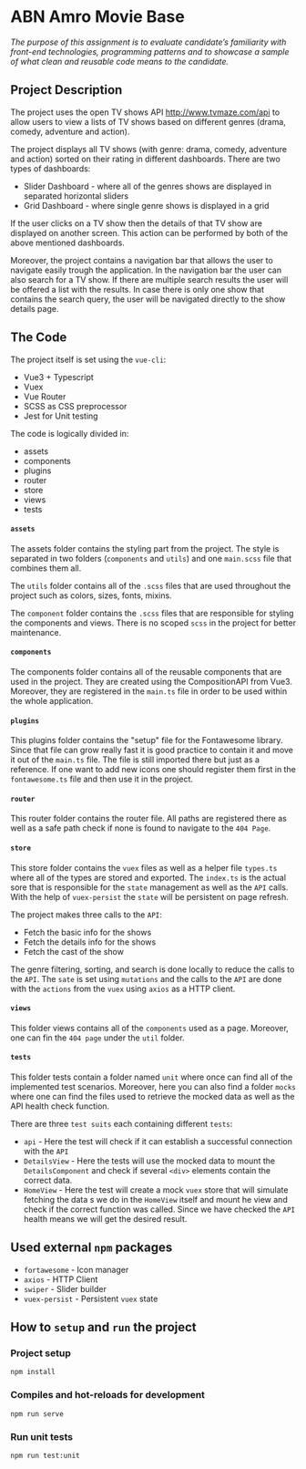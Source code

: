 # ABN Amro Movie Base

_The purpose of this assignment is to evaluate candidate’s familiarity with front-end technologies, programming patterns and to showcase a sample of what clean and reusable code means to the candidate._

## Project Description

The project uses the open TV shows API http://www.tvmaze.com/api to allow users to view a lists of TV shows based on different genres (drama, comedy, adventure and action).

The project displays all TV shows (with genre: drama, comedy, adventure and action) sorted on their rating in different dashboards. There are two types of dashboards:

- Slider Dashboard - where all of the genres shows are displayed in separated horizontal sliders
- Grid Dashboard - where single genre shows is displayed in a grid

If the user clicks on a TV show then the details of that TV show are displayed on another screen. This action can be performed by both of the above mentioned dashboards.

Moreover, the project contains a navigation bar that allows the user to navigate easily trough the application. In the navigation bar the user can also search for a TV show. If there are multiple search results the user will be offered a list with the results. In case there is only one show that contains the search query, the user will be navigated directly to the show details page.

## The Code

The project itself is set using the `vue-cli`:

- Vue3 + Typescript
- Vuex
- Vue Router
- SCSS as CSS preprocessor
- Jest for Unit testing

The code is logically divided in:

- assets
- components
- plugins
- router
- store
- views
- tests

#### `assets`

The assets folder contains the styling part from the project. The style is separated in two folders (`components` and `utils`) and one `main.scss` file that combines them all.

The `utils` folder contains all of the `.scss` files that are used throughout the project such as colors, sizes, fonts, mixins.

The `component` folder contains the `.scss` files that are responsible for styling the components and views. There is no scoped `scss` in the project for better maintenance.

#### `components`

The components folder contains all of the reusable components that are used in the project. They are created using the CompositionAPI from Vue3. Moreover, they are registered in the `main.ts` file in order to be used within the whole application.

#### `plugins`

This plugins folder contains the "setup" file for the Fontawesome library. Since that file can grow really fast it is good practice to contain it and move it out of the `main.ts` file. The file is still imported there but just as a reference. If one want to add new icons one should register them first in the `fontawesome.ts` file and then use it in the project.

#### `router`

This router folder contains the router file. All paths are registered there as well as a safe path check if none is found to navigate to the `404 Page`.

#### `store`

This store folder contains the `vuex` files as well as a helper file `types.ts` where all of the types are stored and exported. The `index.ts` is the actual sore that is responsible for the `state` management as well as the `API` calls. With the help of `vuex-persist` the `state` will be persistent on page refresh.

The project makes three calls to the `API`:

- Fetch the basic info for the shows
- Fetch the details info for the shows
- Fetch the cast of the show

The genre filtering, sorting, and search is done locally to reduce the calls to the `API`. The `sate` is set using `mutations` and the calls to the `API` are done with the `actions` from the `vuex` using `axios` as a HTTP client.

#### `views`

This folder views contains all of the `components` used as a page. Moreover, one can fin the `404 page` under the `util` folder.

#### `tests`

This folder tests contain a folder named `unit` where once can find all of the implemented test scenarios. Moreover, here you can also find a folder `mocks` where one can find the files used to retrieve the mocked data as well as the API health check function.

There are three `test suits` each containing different `tests`:

- `api` - Here the test will check if it can establish a successful connection with the `API`
- `DetailsView` - Here the tests will use the mocked data to mount the `DetailsComponent` and check if several `<div>` elements contain the correct data.
- `HomeView` - Here the test will create a mock `vuex` store that will simulate fetching the data s we do in the `HomeView` itself and mount he view and check if the correct function was called. Since we have checked the `API` health means we will get the desired result.

## Used external `npm` packages

- `fortawesome` - Icon manager
- `axios` - HTTP Client
- `swiper` - Slider builder
- `vuex-persist` - Persistent `vuex` state

## How to `setup` and `run` the project

### Project setup

```
npm install
```

### Compiles and hot-reloads for development

```
npm run serve
```

### Run unit tests

```
npm run test:unit
```
